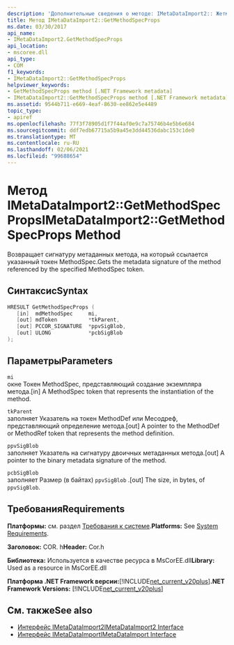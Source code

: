 ```yaml
---
description: 'Дополнительные сведения о методе: IMetaDataImport2:: Жетмесодспекпропс'
title: Метод IMetaDataImport2::GetMethodSpecProps
ms.date: 03/30/2017
api_name:
- IMetaDataImport2.GetMethodSpecProps
api_location:
- mscoree.dll
api_type:
- COM
f1_keywords:
- IMetaDataImport2::GetMethodSpecProps
helpviewer_keywords:
- GetMethodSpecProps method [.NET Framework metadata]
- IMetaDataImport2::GetMethodSpecProps method [.NET Framework metadata]
ms.assetid: 9544b711-e669-4eaf-8630-ee862e5e4489
topic_type:
- apiref
ms.openlocfilehash: 77f3f78905d1f7f44af0e9c7a75746b4e5b6e684
ms.sourcegitcommit: ddf7edb67715a5b9a45e3dd44536dabc153c1de0
ms.translationtype: MT
ms.contentlocale: ru-RU
ms.lasthandoff: 02/06/2021
ms.locfileid: "99688654"
---
```

# <a name="imetadataimport2getmethodspecprops-method"></a><span data-ttu-id="c57c0-103">Метод IMetaDataImport2::GetMethodSpecProps</span><span class="sxs-lookup"><span data-stu-id="c57c0-103">IMetaDataImport2::GetMethodSpecProps Method</span></span>

<span data-ttu-id="c57c0-104">Возвращает сигнатуру метаданных метода, на который ссылается указанный токен MethodSpec.</span><span class="sxs-lookup"><span data-stu-id="c57c0-104">Gets the metadata signature of the method referenced by the specified MethodSpec token.</span></span>  
  
## <a name="syntax"></a><span data-ttu-id="c57c0-105">Синтаксис</span><span class="sxs-lookup"><span data-stu-id="c57c0-105">Syntax</span></span>  
  
```cpp  
HRESULT GetMethodSpecProps (  
   [in]  mdMethodSpec     mi,  
   [out] mdToken          *tkParent,  
   [out] PCCOR_SIGNATURE  *ppvSigBlob,
   [out] ULONG            *pcbSigBlob  
);
```  
  
## <a name="parameters"></a><span data-ttu-id="c57c0-106">Параметры</span><span class="sxs-lookup"><span data-stu-id="c57c0-106">Parameters</span></span>  

 `mi`  
 <span data-ttu-id="c57c0-107">окне Токен MethodSpec, представляющий создание экземпляра метода.</span><span class="sxs-lookup"><span data-stu-id="c57c0-107">[in] A MethodSpec token that represents the instantiation of the method.</span></span>  
  
 `tkParent`  
 <span data-ttu-id="c57c0-108">заполняет Указатель на токен MethodDef или Месодреф, представляющий определение метода.</span><span class="sxs-lookup"><span data-stu-id="c57c0-108">[out] A pointer to the MethodDef or MethodRef token that represents the method definition.</span></span>  
  
 `ppvSigBlob`  
 <span data-ttu-id="c57c0-109">заполняет Указатель на сигнатуру двоичных метаданных метода.</span><span class="sxs-lookup"><span data-stu-id="c57c0-109">[out] A pointer to the binary metadata signature of the method.</span></span>  
  
 `pcbSigBlob`  
 <span data-ttu-id="c57c0-110">заполняет Размер (в байтах) `ppvSigBlob` .</span><span class="sxs-lookup"><span data-stu-id="c57c0-110">[out] The size, in bytes, of `ppvSigBlob`.</span></span>  
  
## <a name="requirements"></a><span data-ttu-id="c57c0-111">Требования</span><span class="sxs-lookup"><span data-stu-id="c57c0-111">Requirements</span></span>  

 <span data-ttu-id="c57c0-112">**Платформы:** см. раздел [Требования к системе](../../get-started/system-requirements.md).</span><span class="sxs-lookup"><span data-stu-id="c57c0-112">**Platforms:** See [System Requirements](../../get-started/system-requirements.md).</span></span>  
  
 <span data-ttu-id="c57c0-113">**Заголовок:** COR. h</span><span class="sxs-lookup"><span data-stu-id="c57c0-113">**Header:** Cor.h</span></span>  
  
 <span data-ttu-id="c57c0-114">**Библиотека:** Используется в качестве ресурса в MsCorEE.dll</span><span class="sxs-lookup"><span data-stu-id="c57c0-114">**Library:** Used as a resource in MsCorEE.dll</span></span>  
  
 <span data-ttu-id="c57c0-115">**Платформа .NET Framework версии:**[!INCLUDE[net_current_v20plus](../../../../includes/net-current-v20plus-md.md)]</span><span class="sxs-lookup"><span data-stu-id="c57c0-115">**.NET Framework Versions:** [!INCLUDE[net_current_v20plus](../../../../includes/net-current-v20plus-md.md)]</span></span>  
  
## <a name="see-also"></a><span data-ttu-id="c57c0-116">См. также</span><span class="sxs-lookup"><span data-stu-id="c57c0-116">See also</span></span>

- [<span data-ttu-id="c57c0-117">Интерфейс IMetaDataImport2</span><span class="sxs-lookup"><span data-stu-id="c57c0-117">IMetaDataImport2 Interface</span></span>](imetadataimport2-interface.md)
- [<span data-ttu-id="c57c0-118">Интерфейс IMetaDataImport</span><span class="sxs-lookup"><span data-stu-id="c57c0-118">IMetaDataImport Interface</span></span>](imetadataimport-interface.md)
